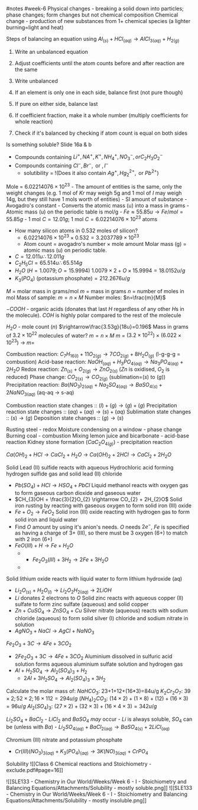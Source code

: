 #notes #week-6
Physical changes - breaking a solid down into particles; phase changes; form changes but not chemical composition
Chemical change - production of new substances from 1+ chemical species (a lighter burning=light and heat)

Steps of balancing an equation using $Al_{(s)} + HCl_{(aq)} \rightarrow AlCl_{3(aq)} + H_{2(g)}$
1. Write an unbalanced equation
2. Adjust coefficients until the atom counts before and after reaction are the same

1. Write unbalanced
2. If an element is only one in each side, balance first (not pure though)
3. If pure on either side, balance last
4. If coefficient fraction, make it a whole number (multiply coefficients for whole reaction)
5. Check if it's balanced by checking if atom count is equal on both sides


Is something soluble? Slide 16a & b
- Compounds containing $Li^{+}, NA^{+}, K^{+}, NH_{4}^{+}, NO_{3}^{-}, or C_{2}H_{3}O_{2}^{-}$
- Compounds containing $Cl^{-}, Br^{-}, \text{ or }, I^{-}$
	- solutibility = !(Does it also contain $Ag^{+}, Hg_{2}^{2+}, \text{ or } Pb^{2+}$)

Mole = $6.02214076 \times 10^{23}$
	- The amount of entities is the same, only the weight changes (e.g. 1 mol of $Kr$ may weigh 5g and 1 mol of $I$ may weigh 14g, but they still have 1 mols worth of entities)
	- SI amount of substance
	- Avogadro's constant
	- Converts the atomic mass (u) into a mass in grams
	- Atomic mass (u) on the periodic table is mol/g
		- $Fe \approx 55.85u \rightarrow Fe/mol=55.85g$
	- 1 mol $C=12.01g$; 1 mol $C=6.02214076 \times 10^{23}$ atoms
- How many silicon atoms in 0.532 moles of silicon?
	- $6.02214076 \times 10^{23} \times 0.532 = 3.2037789 \times 10^{23}$
	- Atom count = avogadro's number $\times$ mole amount 
Molar mass (g) = atomic mass (u) on periodic table.
- $C=12.011u \therefore 12.011g$
- $C_{2}H_{5}Cl=65.514u \therefore 65.514g$
- $H_{2}O$ ($H=1.0079; O=15.9994$) $1.0079 \times 2 + O \times 15.9994 = 18.0152u/g$
- $K_{3}(PO_{4}) \text{ (potassium phosphate)}  =212.2676u/g$

$M$ = molar mass in grams/mol
$m$ = mass in grams
$n$ = number of moles in mol
Mass of sample: $m=n\times M$
Number moles: $n=\frac{m}{M}$

$-COOH$ - organic acids (donates that last $H$ regardless of any other $H$s in the molecule). $COH$ is highly polar compared to the rest of the molecule

$H_{2}O$ - mole count ($n$) $\rightarrow\frac{3.53g}{18u}=0.196$ 
Mass in grams of $3.2 \times 10^{22}$ molecules of water?
	$m = n \times M$
	$m$ = $(3.2 \times 10^{22}) \times (6.022 \times 10^{23})$
		-> $m=$	

Combustion reaction: $C_{7}H_{16 (l)} + 11O_{2 (g)} \rightarrow 7CO_{2 (g)} + 8H_{2}O_{(g)}$  (l-g-g-g = combustion)
Acid-base reaction: $NaOH_{(aq)} + H_{3}PO_{4 (aq)} \rightarrow Na_{3}PO_{4 (aq)} + 2H_{2}O$
Redox reaction: $Zn_{(s)}+ O_{2(g)} \rightarrow ZnO_{2 (s)}$ ($Zn$ is oxidised, $O_{2}$ is reduced)
Phase change: $CO_{2 (s)} \rightarrow CO_{2 (g)}$  (sublimation=$(s) \text{ to } (g))$
Precipitation reaction: $Ba(NO_{3})_{2 (aq)} + Na_{2}SO_{4 (aq)} \rightarrow BaSO_{4 (s)} + 2NaNO_{3 (aq)}$ (aq-aq -> s-aq)

Combustion reaction state changes :: $(l) + (g) \rightarrow (g) + (g)$
Precipitation reaction state changes :: $(aq)+(aq)\rightarrow (s)+(aq)$
Sublimation state changes :: $(s)\rightarrow(g)$
Deposition state changes :: $(g) \rightarrow (s)$

Rusting steel - redox 
Moisture condensing on a window - phase change
Burning coal - combustion
Mixing lemon juice and bicarbonate - acid-base reaction
Kidney stone formation ($CaC_{2}O_{4 (g)}$) - precipitation reaction

$Ca(OH)_{2} + HCl \rightarrow CaCl_{2} + H_{2}O$
	-> $Ca(OH)_{2} + 2HCl \rightarrow CaCl_{2}+ 2H_{2}O$

Solid Lead (II) sulfide reacts with aqueous Hydrochloric acid forming hydrogen sulfide gas and solid lead (II) chloride
- $Pb(SO_{4}) + HCl \rightarrow HSO_{4} + PbCl$
Liquid methanol reacts with oxygen gas to form gaseous carbon dioxide and gaseous water
- $CH_{3}OH + \frac{3}{2}O_{2} \rightarrow CO_{2} + 2H_{2}O$
Solid iron rusting by reacting with gaseous oxygen to form solid iron (III) oxide
- $Fe + O_{2} \rightarrow FeO_{2}$
Solid iron (III) oxide reacting with hydrogen gas to form solid iron and liquid water
- Find $O$ amount by using it's anion's needs. $O$ needs $2e^{-}$, $Fe$ is specified as having a charge of $3+$ (III), so there must be 3 oxygen (6+) to match with 2 iron (6+)
- $FeO (III) + H \rightarrow Fe + H_{2}O$
	- - $Fe_{2}O_{3} (III) + 3H_{2} \rightarrow 2Fe + 3H_{2}O$
	- 
Solid lithium oxide reacts with liquid water to form lithium hydroxide (aq)
- $Li_{2}O_{(s)} + H_{2}O_{(l)} \rightarrow Li_{2}O_{2}H_{2 (aq)}$ -> $2LiOH$
- $Li$ donates 2 electrons to $O$
Solid zinc reacts with aqueous copper (II) sulfate to form zinc sulfate (aqueous) and solid copper
- $Zn + CuSO_{4} \rightarrow ZnSO_{4} + Cu$
Silver nitrate (aqueous) reacts with sodium chloride (aqueous) to form solid silver (I) chloride and sodium nitrate in solution
- $AgNO_{3} + NaCl \rightarrow AgCl + NaNO_{3}$

$Fe_{2}O_{3} + 3C \rightarrow 4Fe + 3CO_{2}$
- $2Fe_{2}O_{3} + 3C \rightarrow 4Fe + 3CO_{2}$
Aluminium dissolved in sulfuric acid solution forms aqueous aluminium sulfate solution and hydrogen gas
- $Al + H_{2}SO_{4} \rightarrow Al_{2}(SO_{4})_{3} + H_{2}$
	- $2Al + 3H_{2}SO_{4} \rightarrow Al_{2}(SO_{4})_{3} + 3H_{2}$


Calculate the molar mass of:
$NaHCO_{3}$: 23+1+12+(16\*3)=84u/g
$K_{2}Cr_{2}O_{7}$: $39 \times 2; 52 \times 2; 16 \times 112=294u/g$
$(NH_{4})_2CO_{3}$: $(14 \times 2) + (1 \times 8) + (12) + (16 \times 3)=96u/g$
$Al_{2}(SO_{4})_{3}$: $(27 \times 2) + (32 \times 3) + (16 \times 4 \times 3) = 342u/g$


$Li_{2}SO_{4} + BaCl_{2}$
	- $LiCl_{2}$ and $BaSO_{4}$ *may* occur
	- $Li$ is always soluble, $SO_{4}$ can be (unless with $Ba$)
	- $Li_{2}SO_{4 (aq)} + BaCl_{2 (aq)} \rightarrow BaSO_{4 (s)} + 2LiCl_{(aq)}$

Chromium (III) nitrate and potassium phosphate

- $Cr(III)(NO_{3})_{3 (aq)} + K_{3}(PO_{4})_{(aq)} \rightarrow 3K(NO)_{3 (aq)} + CrPO_{4}$

Solubility
![[Class 6 Chemical reactions and Stoichiometry -exclude.pdf#page=16]]

![[SLE133 - Chemistry in Our World/Weeks/Week 6 - I - Stoichiometry and Balancing Equations/Attachments/Solubility - mostly soluble.png]]
![[SLE133 - Chemistry in Our World/Weeks/Week 6 - I - Stoichiometry and Balancing Equations/Attachments/Solubility - mostly insoluble.png]]


